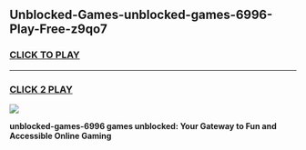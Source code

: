 
## Unblocked-Games-unblocked-games-6996-Play-Free-z9qo7
<h3>
<a href="https://premium76.site?title=unblocked-games-6996&ref=23A">CLICK TO PLAY</a></h3>
<hr>

<h3>
<a href="https://premium76.site?title=unblocked-games-6996&ref=23A">CLICK 2 PLAY</a>
  
</h3>

<a href="https://premium76.site?title=unblocked-games-6996&ref=23A"><img src="https://clearcache.store/games.png"></a>


**unblocked-games-6996 games unblocked: Your Gateway to Fun and Accessible Online Gaming**
